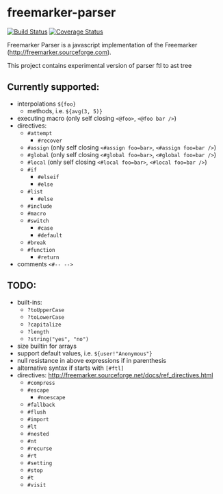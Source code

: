 # freemarker-parser

[![Build Status](https://travis-ci.org/armano2/freemarker-parser.svg?branch=master)](https://travis-ci.org/armano2/freemarker-parser)
[![Coverage Status](https://codecov.io/gh/armano2/freemarker-parser/branch/master/graph/badge.svg)](https://codecov.io/gh/armano2/freemarker-parser)

Freemarker Parser is a javascript implementation of the Freemarker (http://freemarker.sourceforge.com).

This project contains experimental version of parser ftl to ast tree

## Currently supported:
  - interpolations `${foo}`
    - methods, i.e. `${avg(3, 5)}`
  - executing macro (only self closing `<@foo>`, `<@foo bar />`)
  - directives:
    - `#attempt`
      - `#recover`
    - `#assign` (only self closing `<#assign foo=bar>`, `<#assign foo=bar />`)
    - `#global` (only self closing `<#global foo=bar>`, `<#global foo=bar />`)
    - `#local` (only self closing `<#local foo=bar>`, `<#local foo=bar />`)
    - `#if`
      - `#elseif`
      - `#else`
    - `#list`
      - `#else`
    - `#include`
    - `#macro`
    - `#switch`
      - `#case`
      - `#default`
    - `#break`
    - `#function`
      - `#return`
  - comments `<#-- -->`

## TODO:
  - built-ins:
    - `?toUpperCase`
    - `?toLowerCase`
    - `?capitalize`
    - `?length`
    - `?string("yes", "no")`
  - size builtin for arrays
  - support default values, i.e. `${user!"Anonymous"}`
  - null resistance in above expressions if in parenthesis
  - alternative syntax if starts with `[#ftl]`
  - directives: http://freemarker.sourceforge.net/docs/ref_directives.html
    - `#compress`
    - `#escape`
      - `#noescape`
    - `#fallback`
    - `#flush`
    - `#import`
    - `#lt`
    - `#nested`
    - `#nt`
    - `#recurse`
    - `#rt`
    - `#setting`
    - `#stop`
    - `#t`
    - `#visit`
